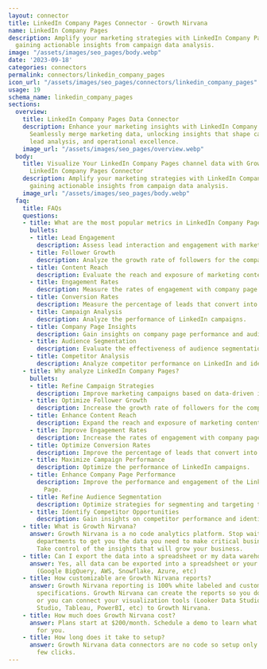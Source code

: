 ```yaml
---
layout: connector
title: LinkedIn Company Pages Connector - Growth Nirvana
name: LinkedIn Company Pages
description: Amplify your marketing strategies with LinkedIn Company Pages integration,
  gaining actionable insights from campaign data analysis.
image: "/assets/images/seo_pages/body.webp"
date: '2023-09-18'
categories: connectors
permalink: connectors/linkedin_company_pages
icon_url: "/assets/images/seo_pages/connectors/linkedin_company_pages"
usage: 19
schema_name: linkedin_company_pages
sections:
  overview:
    title: LinkedIn Company Pages Data Connector
    description: Enhance your marketing insights with LinkedIn Company Pages integration.
      Seamlessly merge marketing data, unlocking insights that shape campaign strategies,
      lead analysis, and operational excellence.
    image_url: "/assets/images/seo_pages/overview.webp"
  body:
    title: Visualize Your LinkedIn Company Pages channel data with Growth Nirvana's
      LinkedIn Company Pages Connector
    description: Amplify your marketing strategies with LinkedIn Company Pages integration,
      gaining actionable insights from campaign data analysis.
    image_url: "/assets/images/seo_pages/body.webp"
  faq:
    title: FAQs
    questions:
    - title: What are the most popular metrics in LinkedIn Company Pages to analyze?
      bullets:
      - title: Lead Engagement
        description: Assess lead interaction and engagement with marketing materials.
      - title: Follower Growth
        description: Analyze the growth rate of followers for the company page.
      - title: Content Reach
        description: Evaluate the reach and exposure of marketing content.
      - title: Engagement Rates
        description: Measure the rates of engagement with company page content.
      - title: Conversion Rates
        description: Measure the percentage of leads that convert into customers.
      - title: Campaign Analysis
        description: Analyze the performance of LinkedIn campaigns.
      - title: Company Page Insights
        description: Gain insights on company page performance and audience engagement.
      - title: Audience Segmentation
        description: Evaluate the effectiveness of audience segmentation strategies.
      - title: Competitor Analysis
        description: Analyze competitor performance on LinkedIn and identify opportunities.
    - title: Why analyze LinkedIn Company Pages?
      bullets:
      - title: Refine Campaign Strategies
        description: Improve marketing campaigns based on data-driven insights.
      - title: Optimize Follower Growth
        description: Increase the growth rate of followers for the company page.
      - title: Enhance Content Reach
        description: Expand the reach and exposure of marketing content.
      - title: Improve Engagement Rates
        description: Increase the rates of engagement with company page content.
      - title: Optimize Conversion Rates
        description: Improve the percentage of leads that convert into customers.
      - title: Maximize Campaign Performance
        description: Optimize the performance of LinkedIn campaigns.
      - title: Enhance Company Page Performance
        description: Improve the performance and engagement of the LinkedIn Company
          Page.
      - title: Refine Audience Segmentation
        description: Optimize strategies for segmenting and targeting the audience.
      - title: Identify Competitor Opportunities
        description: Gain insights on competitor performance and identify opportunities.
    - title: What is Growth Nirvana?
      answer: Growth Nirvana is a no code analytics platform. Stop waiting for other
        departments to get you the data you need to make critical business decisions.
        Take control of the insights that will grow your business.
    - title: Can I export the data into a spreadsheet or my data warehouse?
      answer: Yes, all data can be exported into a spreadsheet or your data warehouse
        (Google BigQuery, AWS, Snowflake, Azure, etc)
    - title: How customizable are Growth Nirvana reports?
      answer: Growth Nirvana reporting is 100% white labeled and customized to your
        specifications. Growth Nirvana can create the reports so you don’t have to
        or you can connect your visualization tools (Looker Data Studio/Google Data
        Studio, Tableau, PowerBI, etc) to Growth Nirvana.
    - title: How much does Growth Nirvana cost?
      answer: Plans start at $200/month. Schedule a demo to learn what plan is best
        for you.
    - title: How long does it take to setup?
      answer: Growth Nirvana data connectors are no code so setup only requires a
        few clicks.
---
```

